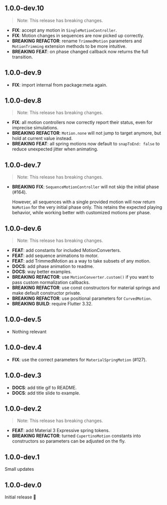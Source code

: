 ## 1.0.0-dev.10

> Note: This release has breaking changes.

 - **FIX**: accept any motion in `SingleMotionController`.
 - **FIX**: Motion changes in sequences are now picked up correctly.
 - **BREAKING** **REFACTOR**: rename `TrimmedMotion` parameters and `MotionTrimming` extension methods to be more intuitive.
 - **BREAKING** **FEAT**: on phase changed callback now returns the full transition.

## 1.0.0-dev.9

 - **FIX**: import internal from package:meta again.

## 1.0.0-dev.8

> Note: This release has breaking changes.

 - **FIX**: all motion controllers now correctly report their status, even for imprecise simulations.
 - **BREAKING** **REFACTOR**: `Motion.none` will not jump to target anymore, but hold at current value instead.
 - **BREAKING** **FEAT**: all spring motions now default to `snapToEnd: false` to reduce unexpected jitter when animating.

## 1.0.0-dev.7

> Note: This release has breaking changes.

 - **BREAKING** **FIX**: `SequenceMotionController` will not skip the initial phase (#164).

    However, all sequences with a single provided motion will now return `NoMotion` for the very initial phase only. This retains the expected playing behavior, while working better with customized motions per phase.


## 1.0.0-dev.6

> Note: This release has breaking changes.

 - **FEAT**: add constants for included MotionConverters.
 - **FEAT**: add sequence animations to motor.
 - **FEAT**: add TrimmedMotion as a way to take subsets of any motion.
 - **DOCS**: add phase animation to readme.
 - **DOCS**: way better examples.
 - **BREAKING** **REFACTOR**: use `MotionConverter.custom()` if you want to pass custom normalization callbacks.
 - **BREAKING** **REFACTOR**: use const constructors for material springs and make default constructor private.
 - **BREAKING** **REFACTOR**: use positional parameters for `CurvedMotion`.
 - **BREAKING** **BUILD**: require Flutter 3.32.

## 1.0.0-dev.5
 - Nothing relevant

## 1.0.0-dev.4

 - **FIX**: use the correct parameters for `MaterialSpringMotion` (#127).

## 1.0.0-dev.3

 - **DOCS**: add title gif to README.
 - **DOCS**: add title slide to example.

## 1.0.0-dev.2

> Note: This release has breaking changes.

 - **FEAT**: add Material 3 Expressive spring tokens.
 - **BREAKING** **REFACTOR**: turned `CupertinoMotion` constants into constructors so parameters can be adjusted on the fly.

## 1.0.0-dev.1

Small updates


## 1.0.0-dev.0

Initial release 🥂
